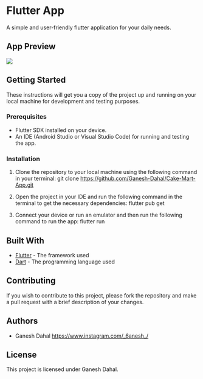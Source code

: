 # Flutter App
A simple and user-friendly flutter application for your daily needs.

## App Preview

<a href=#><img src="video.gif"></a>

## Getting Started
These instructions will get you a copy of the project up and running on your local machine for development and testing purposes. 

### Prerequisites
- Flutter SDK installed on your device.
- An IDE (Android Studio or Visual Studio Code) for running and testing the app.

### Installation
1. Clone the repository to your local machine using the following command in your terminal:
git clone https://github.com/Ganesh-Dahal/Cake-Mart-App.git

2. Open the project in your IDE and run the following command in the terminal to get the necessary dependencies:
flutter pub get

3. Connect your device or run an emulator and then run the following command to run the app:
flutter run


## Built With
- [Flutter](https://flutter.dev/) - The framework used
- [Dart](https://dart.dev/) - The programming language used

## Contributing
If you wish to contribute to this project, please fork the repository and make a pull request with a brief description of your changes.

## Authors
- Ganesh Dahal https://www.instagram.com/_6anesh_/

## License
This project is licensed under Ganesh Dahal.
